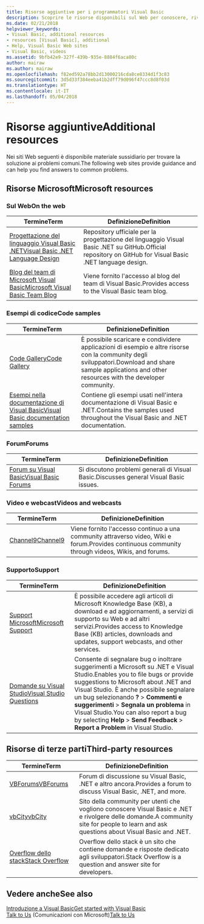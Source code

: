 ```yaml
---
title: Risorse aggiuntive per i programmatori Visual Basic
description: Scoprire le risorse disponibili sul Web per conoscere, rivolgere domande e ottenere informazioni dettagliate su Visual Basic.
ms.date: 02/21/2018
helpviewer_keywords:
- Visual Basic, additional resources
- resources [Visual Basic], additional
- Help, Visual Basic Web sites
- Visual Basic, videos
ms.assetid: 9bfb42e9-327f-439b-935e-8884f6aca80c
author: mairaw
ms.author: mairaw
ms.openlocfilehash: f82ed592a78bb2d13000216cda8ce8334d1f3c83
ms.sourcegitcommit: 3d5d33f384eeba41b2dff79d096f47ccc8d8f03d
ms.translationtype: HT
ms.contentlocale: it-IT
ms.lasthandoff: 05/04/2018
---
```

# <a name="additional-resources"></a><span data-ttu-id="36ad0-103">Risorse aggiuntive</span><span class="sxs-lookup"><span data-stu-id="36ad0-103">Additional resources</span></span>

<span data-ttu-id="36ad0-104">Nei siti Web seguenti è disponibile materiale sussidiario per trovare la soluzione ai problemi comuni.</span><span class="sxs-lookup"><span data-stu-id="36ad0-104">The following web sites provide guidance and can help you find answers to common problems.</span></span>

## <a name="microsoft-resources"></a><span data-ttu-id="36ad0-105">Risorse Microsoft</span><span class="sxs-lookup"><span data-stu-id="36ad0-105">Microsoft resources</span></span>

### <a name="on-the-web"></a><span data-ttu-id="36ad0-106">Sul Web</span><span class="sxs-lookup"><span data-stu-id="36ad0-106">On the web</span></span>

|<span data-ttu-id="36ad0-107">Termine</span><span class="sxs-lookup"><span data-stu-id="36ad0-107">Term</span></span>|<span data-ttu-id="36ad0-108">Definizione</span><span class="sxs-lookup"><span data-stu-id="36ad0-108">Definition</span></span>|
|----------|----------------|
|[<span data-ttu-id="36ad0-109">Progettazione del linguaggio Visual Basic .NET</span><span class="sxs-lookup"><span data-stu-id="36ad0-109">Visual Basic .NET Language Design</span></span>](https://github.com/dotnet/vblang)|<span data-ttu-id="36ad0-110">Repository ufficiale per la progettazione del linguaggio Visual Basic .NET su GitHub.</span><span class="sxs-lookup"><span data-stu-id="36ad0-110">Official repository on GitHub for Visual Basic .NET language design.</span></span>|
|[<span data-ttu-id="36ad0-111">Blog del team di Microsoft Visual Basic</span><span class="sxs-lookup"><span data-stu-id="36ad0-111">Microsoft Visual Basic Team Blog</span></span>](https://blogs.msdn.microsoft.com/vbteam/)|<span data-ttu-id="36ad0-112">Viene fornito l'accesso al blog del team di Visual Basic.</span><span class="sxs-lookup"><span data-stu-id="36ad0-112">Provides access to the Visual Basic team blog.</span></span>|

### <a name="code-samples"></a><span data-ttu-id="36ad0-113">Esempi di codice</span><span class="sxs-lookup"><span data-stu-id="36ad0-113">Code samples</span></span>

|<span data-ttu-id="36ad0-114">Termine</span><span class="sxs-lookup"><span data-stu-id="36ad0-114">Term</span></span>|<span data-ttu-id="36ad0-115">Definizione</span><span class="sxs-lookup"><span data-stu-id="36ad0-115">Definition</span></span>|
|----------|----------------|
|[<span data-ttu-id="36ad0-116">Code Gallery</span><span class="sxs-lookup"><span data-stu-id="36ad0-116">Code Gallery</span></span>](https://code.msdn.microsoft.com/site/search?f%5B0%5D.Type=ProgrammingLanguage&f%5B0%5D.Value=VB&f%5B0%5D.Text=VB.NET)|<span data-ttu-id="36ad0-117">È possibile scaricare e condividere applicazioni di esempio e altre risorse con la community degli sviluppatori.</span><span class="sxs-lookup"><span data-stu-id="36ad0-117">Download and share sample applications and other resources with the developer community.</span></span>|
|[<span data-ttu-id="36ad0-118">Esempi nella documentazione di Visual Basic</span><span class="sxs-lookup"><span data-stu-id="36ad0-118">Visual Basic documentation samples</span></span>](https://github.com/dotnet/samples/tree/master/snippets/visualbasic)|<span data-ttu-id="36ad0-119">Contiene gli esempi usati nell'intera documentazione di Visual Basic e .NET.</span><span class="sxs-lookup"><span data-stu-id="36ad0-119">Contains the samples used throughout the Visual Basic and .NET documentation.</span></span>|

### <a name="forums"></a><span data-ttu-id="36ad0-120">Forum</span><span class="sxs-lookup"><span data-stu-id="36ad0-120">Forums</span></span>

|<span data-ttu-id="36ad0-121">Termine</span><span class="sxs-lookup"><span data-stu-id="36ad0-121">Term</span></span>|<span data-ttu-id="36ad0-122">Definizione</span><span class="sxs-lookup"><span data-stu-id="36ad0-122">Definition</span></span>|
|----------|----------------|
|[<span data-ttu-id="36ad0-123">Forum su Visual Basic</span><span class="sxs-lookup"><span data-stu-id="36ad0-123">Visual Basic Forums</span></span>](https://social.msdn.microsoft.com/Forums/vstudio/en-US/home?forum=vbgeneral)|<span data-ttu-id="36ad0-124">Si discutono problemi generali di Visual Basic.</span><span class="sxs-lookup"><span data-stu-id="36ad0-124">Discusses general Visual Basic issues.</span></span>|

### <a name="videos-and-webcasts"></a><span data-ttu-id="36ad0-125">Video e webcast</span><span class="sxs-lookup"><span data-stu-id="36ad0-125">Videos and webcasts</span></span>

|<span data-ttu-id="36ad0-126">Termine</span><span class="sxs-lookup"><span data-stu-id="36ad0-126">Term</span></span>|<span data-ttu-id="36ad0-127">Definizione</span><span class="sxs-lookup"><span data-stu-id="36ad0-127">Definition</span></span>|
|----------|----------------|
|[<span data-ttu-id="36ad0-128">Channel9</span><span class="sxs-lookup"><span data-stu-id="36ad0-128">Channel9</span></span>](https://channel9.msdn.com/)|<span data-ttu-id="36ad0-129">Viene fornito l'accesso continuo a una community attraverso video, Wiki e forum.</span><span class="sxs-lookup"><span data-stu-id="36ad0-129">Provides continuous community through videos, Wikis, and forums.</span></span>|

### <a name="support"></a><span data-ttu-id="36ad0-130">Supporto</span><span class="sxs-lookup"><span data-stu-id="36ad0-130">Support</span></span>

|<span data-ttu-id="36ad0-131">Termine</span><span class="sxs-lookup"><span data-stu-id="36ad0-131">Term</span></span>|<span data-ttu-id="36ad0-132">Definizione</span><span class="sxs-lookup"><span data-stu-id="36ad0-132">Definition</span></span>|
|----------|----------------|
|[<span data-ttu-id="36ad0-133">Support Microsoft</span><span class="sxs-lookup"><span data-stu-id="36ad0-133">Microsoft Support</span></span>](https://support.microsoft.com)|<span data-ttu-id="36ad0-134">È possibile accedere agli articoli di Microsoft Knowledge Base (KB), a download e ad aggiornamenti, a servizi di supporto su Web e ad altri servizi.</span><span class="sxs-lookup"><span data-stu-id="36ad0-134">Provides access to Knowledge Base (KB) articles, downloads and updates, support webcasts, and other services.</span></span>|
|[<span data-ttu-id="36ad0-135">Domande su Visual Studio</span><span class="sxs-lookup"><span data-stu-id="36ad0-135">Visual Studio Questions</span></span>](https://developercommunity.visualstudio.com)|<span data-ttu-id="36ad0-136">Consente di segnalare bug o inoltrare suggerimenti a Microsoft su .NET e Visual Studio.</span><span class="sxs-lookup"><span data-stu-id="36ad0-136">Enables you to file bugs or provide suggestions to Microsoft about .NET and Visual Studio.</span></span> <span data-ttu-id="36ad0-137">È anche possibile segnalare un bug selezionando **?** > **Commenti e suggerimenti** > **Segnala un problema** in Visual Studio.</span><span class="sxs-lookup"><span data-stu-id="36ad0-137">You can also report a bug by selecting **Help** > **Send Feedback** > **Report a Problem** in Visual Studio.</span></span>|

## <a name="third-party-resources"></a><span data-ttu-id="36ad0-138">Risorse di terze parti</span><span class="sxs-lookup"><span data-stu-id="36ad0-138">Third-party resources</span></span>

|<span data-ttu-id="36ad0-139">Termine</span><span class="sxs-lookup"><span data-stu-id="36ad0-139">Term</span></span>|<span data-ttu-id="36ad0-140">Definizione</span><span class="sxs-lookup"><span data-stu-id="36ad0-140">Definition</span></span>|
|----------|----------------|
|[<span data-ttu-id="36ad0-141">VBForums</span><span class="sxs-lookup"><span data-stu-id="36ad0-141">VBForums</span></span>](http://www.vbforums.com/)|<span data-ttu-id="36ad0-142">Forum di discussione su Visual Basic, .NET e altro ancora.</span><span class="sxs-lookup"><span data-stu-id="36ad0-142">Provides a forum to discuss Visual Basic, .NET, and more.</span></span>|
|[<span data-ttu-id="36ad0-143">vbCity</span><span class="sxs-lookup"><span data-stu-id="36ad0-143">vbCity</span></span>](http://vbcity.com/)|<span data-ttu-id="36ad0-144">Sito della community per utenti che vogliono conoscere Visual Basic e .NET e rivolgere delle domande.</span><span class="sxs-lookup"><span data-stu-id="36ad0-144">A community site for people to learn and ask questions about Visual Basic and .NET.</span></span>|
|[<span data-ttu-id="36ad0-145">Overflow dello stack</span><span class="sxs-lookup"><span data-stu-id="36ad0-145">Stack Overflow</span></span>](https://stackoverflow.com/questions/tagged/vb.net)|<span data-ttu-id="36ad0-146">Overflow dello stack è un sito che contiene domande e risposte dedicato agli sviluppatori.</span><span class="sxs-lookup"><span data-stu-id="36ad0-146">Stack Overflow is a question and answer site for developers.</span></span>|

## <a name="see-also"></a><span data-ttu-id="36ad0-147">Vedere anche</span><span class="sxs-lookup"><span data-stu-id="36ad0-147">See also</span></span>

[<span data-ttu-id="36ad0-148">Introduzione a Visual Basic</span><span class="sxs-lookup"><span data-stu-id="36ad0-148">Get started with Visual Basic</span></span>](../../visual-basic/getting-started/index.md)  
<span data-ttu-id="36ad0-149">[Talk to Us](/visualstudio/ide/talk-to-us) (Comunicazioni con Microsoft)</span><span class="sxs-lookup"><span data-stu-id="36ad0-149">[Talk to Us](/visualstudio/ide/talk-to-us)</span></span>  
